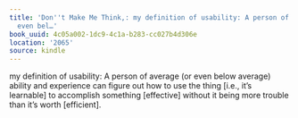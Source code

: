 ```yaml
---
title: 'Don''t Make Me Think,: my definition of usability: A person of average (or
  even bel…'
book_uuid: 4c05a002-1dc9-4c1a-b283-cc027b4d306e
location: '2065'
source: kindle
---
```


my definition of usability: A person of average (or even below average) ability and experience can figure out how to use the thing [i.e., it’s learnable] to accomplish something [effective] without it being more trouble than it’s worth [efficient].
